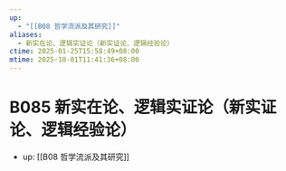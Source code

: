 ```yaml
---
up:
  - "[[B08 哲学流派及其研究]]"
aliases:
  - 新实在论、逻辑实证论（新实证论、逻辑经验论）
ctime: 2025-01-25T15:58:49+08:00
mtime: 2025-10-01T11:41:36+08:00
---
```


# B085 新实在论、逻辑实证论（新实证论、逻辑经验论）

- up: [[B08 哲学流派及其研究]]
